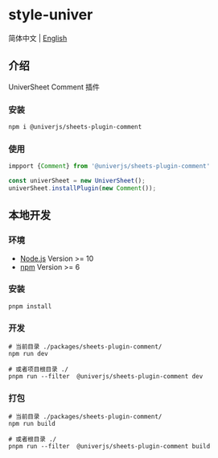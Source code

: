 # style-univer

简体中文 | [English](./README.md)

## 介绍

UniverSheet Comment 插件

### 安装

```bash
npm i @univerjs/sheets-plugin-comment
```

### 使用

```js
impport {Comment} from '@univerjs/sheets-plugin-comment'

const univerSheet = new UniverSheet();
univerSheet.installPlugin(new Comment());
```

## 本地开发

### 环境

-   [Node.js](https://nodejs.org/en/) Version >= 10
-   [npm](https://www.npmjs.com/) Version >= 6

### 安装

```
pnpm install
```

### 开发

```
# 当前目录 ./packages/sheets-plugin-comment/
npm run dev

# 或者项目根目录 ./
pnpm run --filter  @univerjs/sheets-plugin-comment dev
```

### 打包

```
# 当前目录 ./packages/sheets-plugin-comment/
npm run build

# 或者根目录 ./
pnpm run --filter  @univerjs/sheets-plugin-comment build
```
